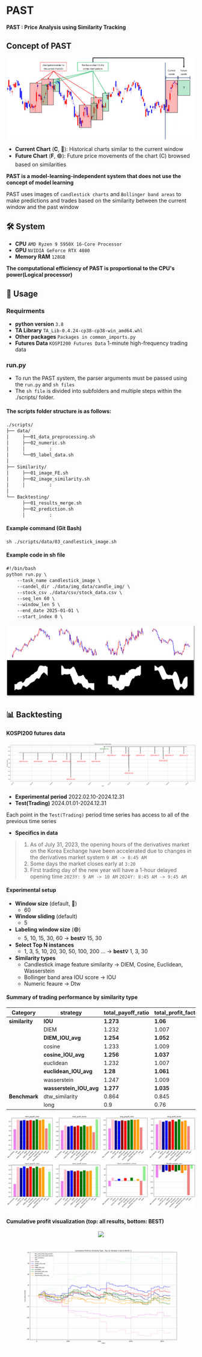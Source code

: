 # PAST
**PAST : Price Analysis using Similarity Tracking**

## Concept of PAST
![Concept Diagram](./assets/concept_fig.png)
- **Current Chart** (**C**, 🔴): Historical charts similar to the current window
- **Future Chart** (**F**, 🟢): Future price movements of the chart (C) browsed based on similarities

**PAST is a model-learning-independent system that does not use the concept of model learning**

PAST uses images of `candlestick charts` and `Bollinger band areas` to make predictions and trades based on the similarity between the current window and the past window

## 🛠 System
- **CPU** `AMD Ryzen 9 5950X 16-Core Processor`
- **GPU** `NVIDIA GeForce RTX 4080`
- **Memory RAM** `128GB`

**The computational efficiency of PAST is proportional to the CPU's power(Logical processor)**

## 📑 Usage
### Requirments
- **python version** `3.8`
- **TA Library** `TA_Lib-0.4.24-cp38-cp38-win_amd64.whl`
- **Other packages** `Packages in common_imports.py`
- **Futures Data** `KOSPI200 Futures Data` 1-minute high-frequency trading data

### run.py
- To run the PAST system, the parser arguments must be passed using the `run.py` and `sh files`
- The `sh file` is divided into subfolders and multiple steps within the ./scripts/ folder.

#### The scripts folder structure is as follows:
```
./scripts/
├── data/
│     ├──01_data_preprocessing.sh
│     ├──02_numeric.sh
│     │         :
│     └──05_label_data.sh
│
├── Similarity/
│     ├──01_image_FE.sh
│     ├──02_image_similarity.sh
│     │         :
│
└── Backtesting/
      ├──01_results_merge.sh
      ├──02_prediction.sh
      │         :
```
#### Example command (Git Bash)
```
sh ./scripts/data/03_candlestick_image.sh
```
#### Example code in sh file
```
#!/bin/bash
python run.py \
    --task_name candlestick_image \
    --candel_dir ./data/img_data/candle_img/ \
    --stock_csv ./data/csv/stock_data.csv \
    --seq_len 60 \
    --window_len 5 \
    --end_date 2025-01-01 \
    --start_index 0 \
```
![Img sample](./assets/Candlestick_img.png)

## 📊 Backtesting
#### KOSPI200 futures data
![Data distribution](./assets/KOSPI200_Futures_distribution.png) 

- **Experimental period** 2022.02.10-2024.12.31
- **Test(Trading)** 2024.01.01-2024.12.31

Each point in the `Test(Trading)` period time series has access to all of the previous time series

- **Specifics in data**
> 1. As of July 31, 2023, the opening hours of the derivatives market on the Korea Exchange have been accelerated due to changes in the derivatives market system `9 AM -> 8:45 AM`
> 2. Some days the market closes early at `3:20`
> 3. First trading day of the new year will have a 1-hour delayed opening time `2023Y: 9 AM -> 10 AM` `2024Y: 8:45 AM -> 9:45 AM`

#### Experimental setup
- **Window size** (default, 🔴)
    - 60
- **Window sliding** (default)
    - 5
- **Labeling window size** (🟢) 
    - 5, 10, 15, 30, 60 → **best💡** 15, 30
- **Select Top N instances**
    - 1, 3, 5, 10, 20, 30, 50, 100, 200 ... → **best💡** 1, 3, 30
- **Similarity types**
    - Candlestick image feature similarity → DIEM, Cosine, Euclidean, Wasserstein
    - Bollinger band area IOU score → IOU
    - Numeric feaure → Dtw


#### Summary of trading performance by similarity type

| **Category**   | **strategy**          | **total_payoff_ratio** | **total_profit_factor** | **long_payoff_ratio** | **long_profit_factor** | **short_payoff_ratio** | **short_profit_factor** | **final_cumulative_profit** | **final_cumulative_return** | **max_realized_profit** | **max_realized_return** | **final_portfolio_return** | **max_portfolio_return** | **MaxDrawdown** | **MaxDrawdown_rate** |
|----------------|-------------------------|-----------------------|------------------------|-----------------------|-----------------------|------------------------|------------------------|--------------------------|---------------------------|------------------------|---------------------|----------------------------|--------------------------|-----------------|--------------------|
| **similarity** | **IOU**                 | **1.273**             | **1.06**               | **1.218**             | **0.948**             | **1.326**             | **1.177**             | **17.037**               | **5.281**                 | **5.824**              | **1.704**           | **339.578**               | **5.281**                | **9.332**         | **-4.256**         |
|                | DIEM                    | 1.232                 | 1.007                  | 1.186                 | 0.913                 | 1.276                 | 1.102                 | 1.306                    | 0.404                     | 6.087                  | 1.757               | 323.83                    | 0.404                    | 6.345           | -5.815           |
|                | **DIEM_IOU_avg**        | **1.254**             | **1.052**               | **1.166**             | **0.965**             | **1.339**             | **1.137**             | **14.336**               | **4.446**                 | **6.146**              | **1.781**           | **336.722**               | **4.446**                | **7.673**         | **-4.71**          |
|                | cosine                  | 1.233                 | 1.009                  | 1.178                 | 0.903                 | 1.284                 | 1.119                 | 1.746                    | 0.541                     | 5.964                  | 1.727               | 324.267                   | 0.541                    | 6.275           | -6.206           |
|                | **cosine_IOU_avg**      | **1.256**             | **1.037**               | **1.159**             | **0.938**             | **1.352**             | **1.139**             | **10.224**               | **3.17**                  | **6.306**              | **1.831**           | **332.691**               | **3.17**                 | **7.353**         | **-4.911**         |
|                | euclidean               | 1.232                 | 1.007                  | 1.186                 | 0.913                 | 1.276                 | 1.102                 | 1.306                    | 0.404                     | 6.087                  | 1.757               | 323.83                    | 0.404                    | 6.345           | -5.815           |
|                | **euclidean_IOU_avg**   | **1.28**              | **1.061**               | **1.214**             | **0.976**             | **1.343**             | **1.145**             | **17.219**               | **5.341**                 | **6.188**              | **1.788**           | **339.624**               | **5.341**                | **8.107**         | **-4.677**         |
|                | wasserstein             | 1.247                 | 1.009                  | 1.208                 | 0.915                 | 1.283                 | 1.108                 | 1.284                    | 0.398                     | 6.022                  | 1.76                | 323.788                   | 0.398                    | 6.785           | -7.07            |
|                | **wasserstein_IOU_avg** | **1.277**             | **1.035**               | **1.221**             | **0.944**             | **1.331**             | **1.13**              | **9.508**                | **2.949**                 | **6.269**              | **1.829**           | **331.992**               | **2.949**                | **7.937**         | **-4.71**          |
| **Benchmark**  | dtw_similarity          | 0.864                 | 0.845                  | 0.859                 | 0.82                  | 0.568                 | 0.684                 | -29.532                  | -9.165                    | 5.217                  | 1.584               | 292.67                    | -9.165                   | 0               | -11.151          |
|                | long                    | 0.9                   | 0.76                   | 0.9                   | 0.76                  | 0                     | 0                     | -77.4                    | -24.241                 | 11.1                 | 3.284               | 241.9                     | -24.241                | 0               | -26.675          |

![trading results](./assets/trading_results_plt.png)


#### Cumulative profit visualization (top: all results, bottom: BEST)
<div align="center">
    <img src="./assets/final_output.gif" />
    <br>
    <img src="./assets/cum_result_sample.gif" />
</div>
